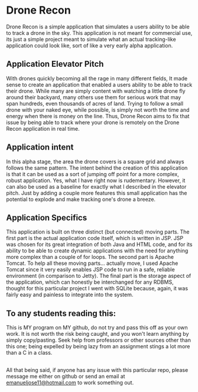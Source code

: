 # Drone Recon

Drone Recon is a simple application that simulates a users ability to be able to track
a drone in the sky. This application is not meant for commercial use, its just a simple
project meant to simulate what an actual tracking-like application could look like, sort 
of like a very early alpha application.

## Application Elevator Pitch

With drones quickly becoming all the rage in many different fields, It made sense to create an 
application that enabled a users ability to be able to track their drone. While many are simply 
content with watching a little drone fly around their backyard, many others use them for serious 
work that may span hundreds, even thousands of acres of land. Trying to follow a small drone with 
your naked eye, while possible, is simply not worth the time and energy when there is money on the line. 
Thus, Drone Recon aims to fix that issue by being able to track where your drone is remotely on the 
Drone Recon application in real time.

## Application intent

In this alpha stage, the area the drone covers is a square grid and always follows the same pattern.
The intent behind the creation of this application is that it can be used as a sort of jumping off point
for a more complex, robust application. Yes, what I have right now is rudementary. However, it can also
be used as a baseline for exactly what I described in the elevator pitch. Just by adding a couple
more features this small application has the potential to explode and make tracking one's drone a breeze.

## Application Specifics

This application is built on three distinct (but connected) moving parts. The first
part is the actual application code itself, which is written in JSP. JSP was chosen for
its great integration of both Java and HTML code, and for its ability to be able to create
dynamic applications with the need for anything more complex than a couple of for loops.
The second part is Apache Tomcat. To help all these moving parts... actually move,
I used Apache Tomcat since it very easily enables JSP code to run in a safe, reliable 
environment (in comparison to Jetty). The final part is the storage aspect of the application, 
which can honestly be interchanged for any RDBMS, thought for this particular project I
went with SQLite because, again, it was fairly easy and painless to integrate into the system.


## To any students reading this:
This is MY program on MY github, do not try and pass this off as your own work. It is not worth the risk being
caught, and you won't learn anything by simply copy/pasting. Seek help from professors or other sources other than
this one; being expelled by being lazy from an assignment stings a lot more than a C in a class.

##
All that being said, if anyone has any issue with this particular repo, please message me either on github or
send an email at emanueljose11@hotmail.com to work something out.


